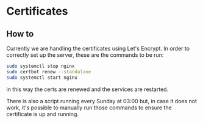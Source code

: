 # Certificates

## How to
Currently we are handling the certificates using Let's Encrypt.
In order to correctly set up the server, these are the commands to be run:

```bash
sudo systemctl stop nginx
sudo certbot renew --standalone
sudo systemctl start nginx
```

in this way the certs are renewed and the services are restarted.

There is also a script running every Sunday at 03:00 but, in case it does not
work, it's possible to manually run those commands to ensure the certificate is
up and  running. 
